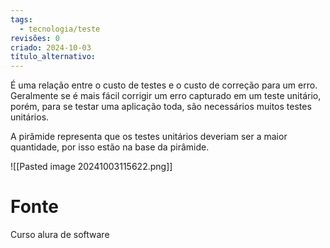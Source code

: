 ```yaml
---
tags:
  - tecnologia/teste
revisões: 0
criado: 2024-10-03
título_alternativo:
---
```

É uma relação entre o custo de testes e o custo de correção para um erro. Geralmente se é mais fácil corrigir um erro capturado em um teste unitário, porém, para se testar uma aplicação toda, são necessários muitos testes unitários.

A pirâmide representa que os testes unitários deveriam ser a maior quantidade, por isso estão na base da pirâmide.


![[Pasted image 20241003115622.png]]
# Fonte
Curso alura de software